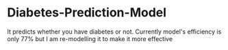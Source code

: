 # Diabetes-Prediction-Model
It predicts whether you have diabetes or not. Currently model's efficiency is only 77% but I am re-modelling it to make it more effective

